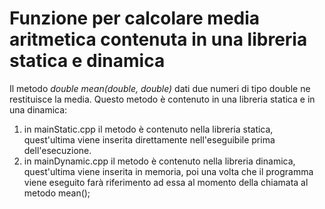 # Funzione per calcolare media aritmetica contenuta in una libreria statica e dinamica
Il metodo *double mean(double, double)* dati due numeri di tipo double ne restituisce la media.
Questo metodo è contenuto in una libreria statica e in una dinamica:
1. in mainStatic.cpp il metodo è contenuto nella libreria statica, quest'ultima viene inserita direttamente nell'eseguibile prima dell'esecuzione.
1. in mainDynamic.cpp il metodo è contenuto nella libreria dinamica, quest'ultima viene inserita in memoria, poi una volta che il programma viene eseguito farà riferimento ad essa al momento della chiamata al metodo mean();


